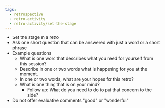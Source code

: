 ```yaml
---
tags:
  - retrospective
  - retro-activity
  - retro-activity/set-the-stage
---
```


- Set the stage in a retro
- Ask one short question that can be answered with just a word or a short phrase
- Example questions
	- What is one word that describes what you need for yourself from this session?
	- Describe in one or two words what is happening for you at the moment.
	- In one or two words, what are your hopes for this retro?
	- What is one thing that is on your mind?
		- Follow up: What do you need to do to put that concern to the side?
- Do not offer evaluative comments "good" or "wonderful"
